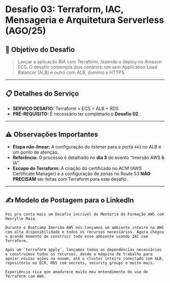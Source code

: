 # Desafio 03: Terraform, IAC, Mensageria e Arquitetura Serverless (AGO/25)

## 🎯 Objetivo do Desafio

> Lançar a aplicação BIA com Terraform, fazendo o deploy no Amazon ECS. O desafio contempla dois cenários: um sem Application Load Balancer (ALB) e outro com ALB, domínio e HTTPS.

---

## 📋 Detalhes do Serviço

*   **SERVIÇO DESAFIO:** Terraform + ECS + ALB + RDS
*   **PRÉ-REQUISITO:** É necessário ter completado o **Desafio 02**.

---

## ⚠️ Observações Importantes

*   **Etapa não-linear:** A configuração do *listener* para a porta `443` no ALB é um ponto de atenção.
*   **Referência:** O processo é detalhado no **dia 3** do evento "Imersão AWS & IA".
*   **Escopo do Terraform:** A criação do certificado no ACM (AWS Certificate Manager) e a configuração de zonas no Route 53 **NÃO PRECISAM** ser feitas com Terraform para este desafio.

---

## ✍️ Modelo de Postagem para o LinkedIn

```
Foi pra conta mais um Desafio incrível da Mentoria da Formação AWS com Henrylle Maia.

Durante o Bootcamp Imersão AWS nós lançamos um ambiente inteiro na AWS com alta disponibilidade e todos os recursos necessários. Agora chegou o grande momento de construir todo esse ambiente usando IAC com Terraform.

Após um `terraform apply`, lançamos todas as dependências necessárias e construímos todos os recursos, desde a máquina de trabalho para apoiar nossas ações na nuvem, até o cluster inteiro conectado com ALB, repositório no ECR, RDS com secrets, security groups e muito mais.

Experiência rica que amadurece muito meu entendimento do uso de Terraform com AWS.
```
